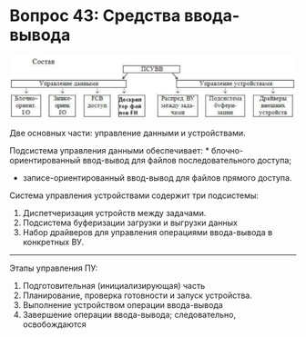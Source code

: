 ﻿# Вопрос 43: Средства ввода-вывода

![Маскирование](/resources/imgs/t43_1.png)

Две основных части:  управление данными и устройствами.

Подсистема управления данными обеспечивает:
* блочно-ориентированный ввод-вывод для файлов последовательного доступа;
* записе-ориентированный ввод-вывод для файлов прямого доступа.

Система управления устройствами содержит три подсистемы:  
1. Диспетчеризация устройств между задачами.
2. Подсистема буферизации загрузки и выгрузки данных
3. Набор драйверов  для управления операциями ввода-вывода в конкретных ВУ.
***
Этапы управления ПУ:
1. Подготовительная (инициализирующая) часть
2. Планирование, проверка готовности и запуск устройства.
3. Выполнение устройством операции ввода-вывода
4. Завершение операции ввода-вывода; следовательно, освобождаются
